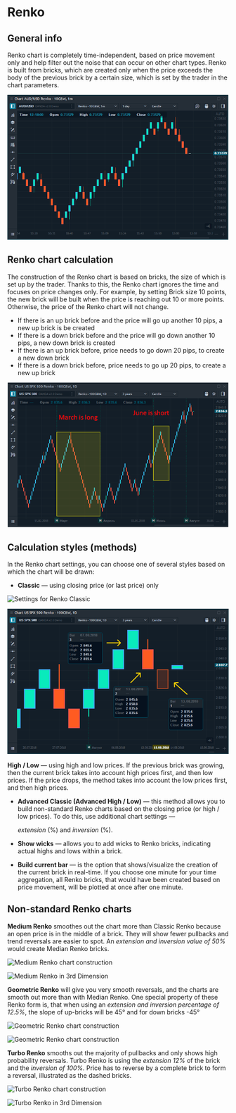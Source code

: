 # Renko

## General info <a href="#general-info" id="general-info"></a>

Renko chart is completely time-independent, based on price movement only and help filter out the noise that can occur on other chart types. Renko is built from bricks, which are created only when the price exceeds the body of the previous brick by a certain size, which is set by the trader in the chart parameters.

![General view of Renko chart type in 3rd Dimension](<../../../.gitbook/assets/Renko chart general view.png>)

## Renko chart calculation <a href="#renko-chart-calculation" id="renko-chart-calculation"></a>



The construction of the Renko chart is based on bricks, the size of which is set up by the trader. Thanks to this, the Renko chart ignores the time and focuses on price changes only. For example, by setting Brick size 10 points, the new brick will be built when the price is reaching out 10 or more points. Otherwise, the price of the Renko chart will not change.

* If there is an up brick before and the price will go up another 10 pips, a new up brick is be created
* If there is a down brick before and the price will go down another 10 pips, a new down brick is created
* If there is an up brick before, price needs to go down 20 pips, to create a new down brick
* If there is a down brick before, price needs to go up 20 pips, to create a new up brick

![Renko chart ignores time factor](<../../../.gitbook/assets/Renko chart vs regular chart.png>)

## Calculation styles (methods) <a href="#calculation-styles-methods" id="calculation-styles-methods"></a>



In the Renko chart settings, you can choose one of several styles based on which the chart will be drawn:

* **Classic** — using closing price (or last price) only

![Settings for Renko Classic
](<../../../.gitbook/assets/Renko classic settings.png>)

![The size of each brick equal 100 poins](<../../../.gitbook/assets/Renko classic view.png>)



**High / Low** — using high and low prices. If the previous brick was growing, then the current brick takes into account high prices first, and then low prices. If the price drops, the method takes into account the low prices first, and then high prices.

*   **Advanced Classic (Advanced High / Low)** — this method allows you to build non-standard Renko charts based on the closing price (or high / low prices). To do this, use additional chart settings —

    _extension_ (%) and _inversion_ (%).
* **Show wicks** — allows you to add wicks to Renko bricks, indicating actual highs and lows within a brick.
* **Build current bar** — is the option that shows/visualize the creation of the current brick in real-time. If you choose one minute for your time aggregation, all Renko bricks, that would have been created based on price movement, will be plotted at once after one minute.

## Non-standard Renko charts <a href="#non-standard-renko-charts" id="non-standard-renko-charts"></a>

**Medium Renko** smoothes out the chart more than Classic Renko because an open price is in the middle of a brick. They will show fewer pullbacks and trend reversals are easier to spot. An _extension and inversion value of 50%_ would create Median Renko bricks.

![Medium Renko chart construction](../../../.gitbook/assets/median-renko\_construction.png)

![Medium Renko in 3rd Dimension](<../../../.gitbook/assets/median-renko\_quantower (1).png>)

**Geometric Renko** will give you very smooth reversals, and the charts are smooth out more than with Median Renko. One special property of these Renko form is, that when using an _extension and inversion percentage of 12.5%_, the slope of up-bricks will be 45° and for down bricks -45°

![Geometric Renko chart construction](../../../.gitbook/assets/geometric-renko\_construction.png)

![Geometric Renko chart construction](../../../.gitbook/assets/median-renko\_quantower.png)

**Turbo Renko** smooths out the majority of pullbacks and only shows high probability reversals. Turbo Renko is using the _extension 12%_ of the brick and the _inversion of 100%._ Price has to reverse by a complete brick to form a reversal, illustrated as the dashed bricks.

![Turbo Renko chart construction](../../../.gitbook/assets/turbo-renko\_construction.png)

![Turbo Renko in 3rd Dimension](../../../.gitbook/assets/turbo-renko\_quantower.png)
